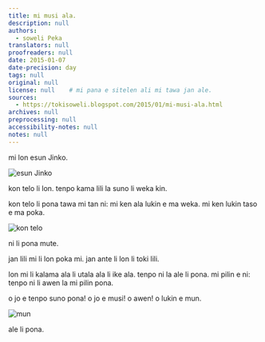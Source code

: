 ```yaml
---
title: mi musi ala.
description: null
authors:
  - soweli Peka
translators: null
proofreaders: null
date: 2015-01-07
date-precision: day
tags: null
original: null
license: null    # mi pana e sitelen ali mi tawa jan ale.
sources:
  - https://tokisoweli.blogspot.com/2015/01/mi-musi-ala.html
archives: null
preprocessing: null
accessibility-notes: null
notes: null
---
```


mi lon esun Jinko. 

![esun Jinko](https://blogger.googleusercontent.com/img/b/R29vZ2xl/AVvXsEiLI1RXPELgsS2_SlteSfynDqk5sozpNzSXziO1asrI2Kjvgj4ma-TZhKTIgNBqpHsrRfhzZCO23I2XVnz2qh6MmF5YZB-N84n3tlCjW7zibIZjS78woTLnlG4Ou6FtsXJnqSbPhFUQSEc/s640/blogger-image-1685204785.jpg)

kon telo li lon. tenpo kama lili la suno li weka kin. 

kon telo li pona tawa mi tan ni: mi ken ala lukin e ma weka. mi ken lukin taso e ma poka. 

![kon telo](https://blogger.googleusercontent.com/img/b/R29vZ2xl/AVvXsEjtHr4Hzv105Dvc3IJSzSeH72LdCBizYYryGiepj_noDx3YlNdfFUVG9-Q8Fe4eohN9vGVTQQccdwS2sx3T0bdtpssFDAqKBYDRWWNISdnxLgy9RBhbZk-wE31lzfHwYWP5kswudvT9GK8/s640/blogger-image--1213907837.jpg)

ni li pona mute. 

jan lili mi li lon poka mi. jan ante li lon li toki lili. 

lon mi li kalama ala li utala ala li ike ala. tenpo ni la ale li pona. mi pilin e ni: tenpo ni li awen la mi pilin pona. 

o jo e tenpo suno pona! o jo e musi! o awen! o lukin e mun. 

![mun](https://blogger.googleusercontent.com/img/b/R29vZ2xl/AVvXsEhmLBodb8aoNIrmmsUbhOUyW_yl-CSoyTHcm652SbWT0-1tsuUWR8VFhiIP7vW5c8n3cvHPkkJsrPzWObxqaRgpCGd21ELBO31jCCDd5dK_we7JU9uDHX3WjHteEU15zgj-WAtB3GH9FJ8/s640/blogger-image-660427614.jpg)

ale li pona. 

<!-- 

Comments from Kaliputra (2015-01-10):

tan ni la 'esun Winko' ala?
'lukin e ma poka taso'

-->